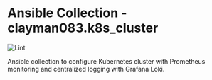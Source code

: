 # Ansible Collection - clayman083.k8s_cluster

![Lint](https://github.com/clayman083/k8s_cluster/workflows/Lint/badge.svg?branch=master)

Ansible collection to configure Kubernetes cluster with Prometheus monitoring and centralized logging with Grafana Loki.
